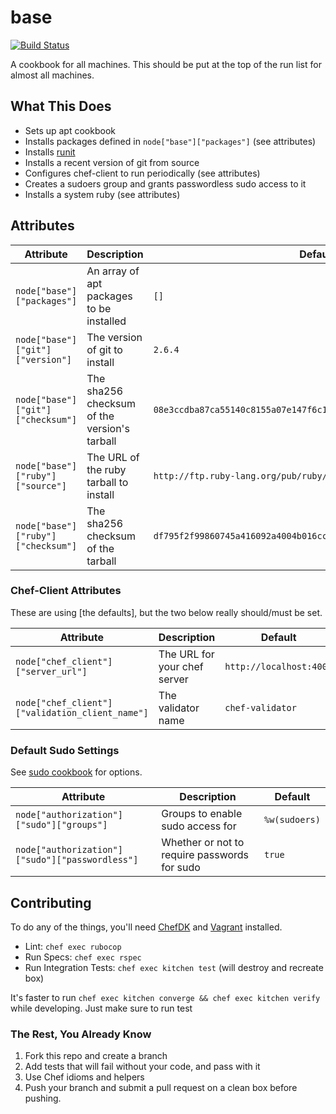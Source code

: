 # base

[![Build Status](https://travis-ci.org/sweeperio/chef-base.svg?branch=master)](https://travis-ci.org/sweeperio/chef-base)

A cookbook for all machines. This should be put at the top of the run list for almost all machines.

## What This Does

* Sets up apt cookbook
* Installs packages defined in `node["base"]["packages"]` (see attributes)
* Installs [runit]
* Installs a recent version of git from source
* Configures chef-client to run periodically (see attributes)
* Creates a sudoers group and grants passwordless sudo access to it
* Installs a system ruby (see attributes)

[runit]: http://smarden.org/runit/

## Attributes

Attribute|Description|Default
---------|-----------|-------
`node["base"]["packages"]` | An array of apt packages to be installed | `[]`
`node["base"]["git"]["version"]` | The version of git to install | `2.6.4`
`node["base"]["git"]["checksum"]` | The sha256 checksum of the version's tarball | `08e3ccdba87ca55140c8155a07e147f6c1cdd7b574690e960763b18474fd05ed`
`node["base"]["ruby"]["source"]` | The URL of the ruby tarball to install | `http://ftp.ruby-lang.org/pub/ruby/2.2/ruby-2.2.3.tar.gz`
`node["base"]["ruby"]["checksum"]` | The sha256 checksum of the tarball | `df795f2f99860745a416092a4004b016ccf77e8b82dec956b120f18bdc71edce`


### Chef-Client Attributes

These are using [the defaults], but the two below really should/must be set.

Attribute|Description|Default
---------|-----------|-------
`node["chef_client"]["server_url"]` | The URL for your chef server | `http://localhost:4000`
`node["chef_client"]["validation_client_name"]` | The validator name | `chef-validator`

[defaults]: https://github.com/cookbooks/chef-client

### Default Sudo Settings

See [sudo cookbook] for options.

Attribute|Description|Default
---------|-----------|-------
`node["authorization"]["sudo"]["groups"]` | Groups to enable sudo access for | `%w(sudoers)`
`node["authorization"]["sudo"]["passwordless"]` | Whether or not to require passwords for sudo | `true`

[sudo cookbook]: https://github.com/chef-cookbooks/sudo

## Contributing

To do any of the things, you'll need [ChefDK] and [Vagrant] installed.

* Lint: `chef exec rubocop`
* Run Specs: `chef exec rspec`
* Run Integration Tests: `chef exec kitchen test` (will destroy and recreate box)

It's faster to run `chef exec kitchen converge && chef exec kitchen verify` while developing. Just make sure to run test

### The Rest, You Already Know

1. Fork this repo and create a branch
1. Add tests that will fail without your code, and pass with it
1. Use Chef idioms and helpers
1. Push your branch and submit a pull request
on a clean box before pushing.

[ChefDK]: https://downloads.chef.io/chef-dk/
[Vagrant]: https://www.vagrantup.com/
